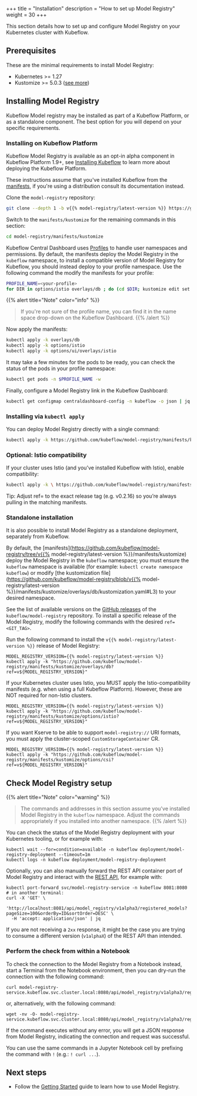 +++
title = "Installation"
description = "How to set up Model Registry"
weight = 30
+++

This section details how to set up and configure Model Registry on your Kubernetes cluster with Kubeflow.

## Prerequisites

These are the minimal requirements to install Model Registry:

- Kubernetes >= 1.27
- Kustomize >= 5.0.3 ([see more](https://github.com/kubeflow/manifests/issues/2388))

<a id="model-registry-install"></a>

## Installing Model Registry

Kubeflow Model registry may be installed as part of a Kubeflow Platform, or as a standalone component.
The best option for you will depend on your specific requirements.

### Installing on Kubeflow Platform

Kubeflow Model Registry is available as an opt-in alpha component in Kubeflow Platform 1.9+, see [Installing Kubeflow](/docs/started/installing-kubeflow/) to learn more about deploying the Kubeflow Platform.

These instructions assume that you've installed Kubeflow from the [manifests](https://github.com/kubeflow/manifests/), if you're using a distribution consult its documentation instead.


Clone the `model-registry` repository:

```sh
git clone --depth 1 -b v{{% model-registry/latest-version %}} https://github.com/kubeflow/model-registry.git
```

Switch to the `manifests/kustomize` for the remaining commands in this section:

```sh
cd model-registry/manifests/kustomize
```

Kubeflow Central Dashboard uses [Profiles](/docs/components/central-dash/profiles/) to handle user namespaces and permissions. By default, the manifests deploy the Model Registry in the `kubeflow` namespace, to install a compatible version of Model Registry for Kubeflow, you should instead deploy to your profile namespace. Use the following command the modify the manifests for your profile:

```sh
PROFILE_NAME=<your-profile>
for DIR in options/istio overlays/db ; do (cd $DIR; kustomize edit set namespace $PROFILE_NAME); done
```

{{% alert title="Note" color="info" %}}
> If you're not sure of the profile name, you can find it in the name space drop-down on the Kubeflow Dashboard.
{{% /alert %}}

Now apply the manifests:

```sh
kubectl apply -k overlays/db
kubectl apply -k options/istio
kubectl apply -k options/ui/overlays/istio
```

It may take a few minutes for the pods to be ready, you can check the status of the pods in your profile namespace:

```sh
kubectl get pods -n $PROFILE_NAME -w
```

Finally, configure a Model Registry link in the Kubeflow Dashboard:

```sh
kubectl get configmap centraldashboard-config -n kubeflow -o json | jq '.data.links |= (fromjson | .menuLinks += [{"icon": "assignment", "link": "/model-registry/", "text": "Model Registry", "type": "item"}] | tojson)' | kubectl apply -f - -n kubeflow
```

### Installing via `kubectl apply`

You can deploy Model Registry directly with a single command:

```sh
kubectl apply -k https://github.com/kubeflow/model-registry/manifests/kustomize/base?ref=v0.2.16
```
### Optional: Istio compatibility

If your cluster uses Istio (and you’ve installed Kubeflow with Istio), enable compatibility:

```sh
kubectl apply -k \ https://github.com/kubeflow/model-registry/manifests/kustomize/options/istio?ref=v0.2.16
```

Tip: Adjust ref= to the exact release tag (e.g. v0.2.16) so you’re always pulling in the matching manifests.

### Standalone installation

It is also possible to install Model Registry as a standalone deployment, separately from Kubeflow.

By default, the [manifests](https://github.com/kubeflow/model-registry/tree/v{{% model-registry/latest-version %}}/manifests/kustomize) deploy the Model Registry in the `kubeflow` namespace;
you must ensure the `kubeflow` namespace is available (for example: `kubectl create namespace kubeflow`)
or modify [the kustomization file](https://github.com/kubeflow/model-registry/blob/v{{% model-registry/latest-version %}}/manifests/kustomize/overlays/db/kustomization.yaml#L3) to your desired namespace.

See the list of available versions on the [GitHub releases](https://github.com/kubeflow/model-registry/releases) of the `kubeflow/model-registry` repository. To install a specific release of the Model Registry, modify the following commands with the desired `ref=<GIT_TAG>`.

Run the following command to install the `v{{% model-registry/latest-version %}}` release of Model Registry:

```shell
MODEL_REGISTRY_VERSION={{% model-registry/latest-version %}}
kubectl apply -k "https://github.com/kubeflow/model-registry/manifests/kustomize/overlays/db?ref=v${MODEL_REGISTRY_VERSION}"
```

If your Kubernetes cluster uses Istio, you MUST apply the Istio-compatibility manifests (e.g. when using a full Kubeflow Platform). However, these are NOT required for non-Istio clusters.

```shell
MODEL_REGISTRY_VERSION={{% model-registry/latest-version %}}
kubectl apply -k "https://github.com/kubeflow/model-registry/manifests/kustomize/options/istio?ref=v${MODEL_REGISTRY_VERSION}"
```

If you want Kserve to be able to support `model-registry://` URI formats, you must apply the cluster-scoped `CustomStorageContainer` CR.

```shell
MODEL_REGISTRY_VERSION={{% model-registry/latest-version %}}
kubectl apply -k "https://github.com/kubeflow/model-registry/manifests/kustomize/options/csi?ref=v${MODEL_REGISTRY_VERSION}"
```

## Check Model Registry setup

{{% alert title="Note" color="warning" %}}
> The commands and addresses in this section assume you've installed
> Model Registry in the `kubeflow` namespace. Adjust the commands appropriately
> if you installed into another namespace.
{{% /alert %}}

You can check the status of the Model Registry deployment with your Kubernetes tooling, or for example with:

```shell
kubectl wait --for=condition=available -n kubeflow deployment/model-registry-deployment --timeout=1m
kubectl logs -n kubeflow deployment/model-registry-deployment
```

Optionally, you can also manually forward the REST API container port of Model Registry and interact with the [REST API](reference/rest-api),
for example with:
```shell
kubectl port-forward svc/model-registry-service -n kubeflow 8081:8080
# in another terminal:
curl -X 'GET' \
  'http://localhost:8081/api/model_registry/v1alpha3/registered_models?pageSize=100&orderBy=ID&sortOrder=DESC' \
  -H 'accept: application/json' | jq
```

If you are not receiving a `2xx` response, it might be the case you are trying to consume a different version (`v1alphaX`) of the REST API than intended.

### Perform the check from within a Notebook

To check the connection to the Model Registry from a Notebook instead, start a Terminal from the Notebook environment, then you can dry-run the connection with the following command:

```shell
curl model-registry-service.kubeflow.svc.cluster.local:8080/api/model_registry/v1alpha3/registered_models
```

or, alternatively, with the following command:

```shell
wget -nv -O- model-registry-service.kubeflow.svc.cluster.local:8080/api/model_registry/v1alpha3/registered_models
```

If the command executes without any error, you will get a JSON response from Model Registry, indicating the connection and request was successful.

You can use the same commands in a Jupyter Notebook cell by prefixing the command with `!` (e.g.: `! curl ...`).

## Next steps

- Follow the [Getting Started](getting-started.md) guide to learn how to use Model Registry.
